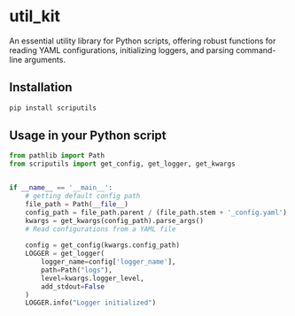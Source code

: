 # util_kit
An essential utility library for Python scripts, offering robust functions for reading YAML configurations, initializing loggers, and parsing command-line arguments.

## Installation
```bash
pip install scriputils
```

## Usage in your Python script
```python
from pathlib import Path
from scriputils import get_config, get_logger, get_kwargs


if __name__ == '__main__':
    # getting default config path
    file_path = Path(__file__)
    config_path = file_path.parent / (file_path.stem + '_config.yaml')
    kwargs = get_kwargs(config_path).parse_args()
    # Read configurations from a YAML file
    
    config = get_config(kwargs.config_path)
    LOGGER = get_logger(
        logger_name=config['logger_name'],
        path=Path("logs"),
        level=kwargs.logger_level,
        add_stdout=False
    )
    LOGGER.info("Logger initialized")
```
